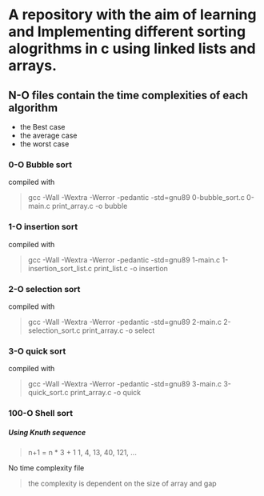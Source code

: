 # A repository with the aim of learning and Implementing different sorting alogrithms in c using linked lists and arrays.

## N-O files contain the time complexities of each algorithm
- the Best case
- the average case
- the worst case

### 0-O Bubble sort
compiled with
>  gcc -Wall -Wextra -Werror -pedantic  -std=gnu89 0-bubble_sort.c 0-main.c print_array.c -o bubble
 
### 1-O insertion sort
compiled with
> gcc -Wall -Wextra -Werror -pedantic  -std=gnu89 1-main.c 1-insertion_sort_list.c print_list.c -o insertion

### 2-O selection sort
compiled with
> gcc -Wall -Wextra -Werror -pedantic  -std=gnu89 2-main.c 2-selection_sort.c print_array.c -o select
 
### 3-O quick sort
compiled with
> gcc -Wall -Wextra -Werror -pedantic  -std=gnu89 3-main.c 3-quick_sort.c print_array.c -o quick

### 100-O Shell sort
##### Using Knuth sequence
> n+1 = n * 3 + 1
> 1, 4, 13, 40, 121, ...

No time complexity file
>  the complexity is dependent on the size of array and gap

